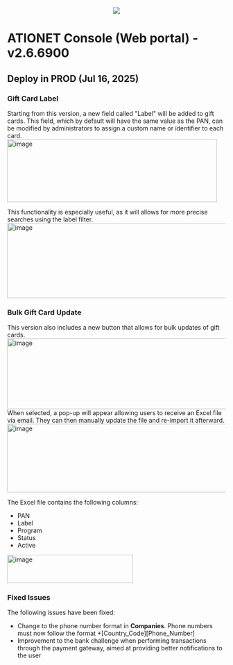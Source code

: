 <p align="center">
  <img src="https://github.com/Ationet/ationetdocs/raw/master/Content/Images/ATIOnetLogo_250x70.png" />
</p>

# ATIONET Console (Web portal) - v2.6.6900

## Deploy in PROD (Jul 16, 2025)


### Gift Card Label
Starting from this version, a new field called "Label" will be added to gift cards. This field, which by default will have the same value as the PAN, can be modified by administrators to assign a custom name or identifier to each card.
<br>
<img width="484" height="145" alt="image" src="https://github.com/user-attachments/assets/b92d5d27-45de-4c66-8ceb-edd905208a6d" />
<br>

This functionality is especially useful, as it will allows for more precise searches using the label filter.
<br>
<img width="766" height="173" alt="image" src="https://github.com/user-attachments/assets/9356cb66-f945-4bfd-9982-00a56cf0de1b" />

### Bulk Gift Card Update
This version also includes a new button that allows for bulk updates of gift cards.
<br>
<img width="779" height="163" alt="image" src="https://github.com/user-attachments/assets/5d8bcdba-4e20-4de8-973b-b9231a5e2f8f" />
<br>
When selected, a pop-up will appear allowing users to receive an Excel file via email. They can then manually update the file and re-import it afterward.
<br>
<img width="536" height="158" alt="image" src="https://github.com/user-attachments/assets/18fbd0e5-538b-4a2f-9a42-185bc1f93d03" />
<br>

The Excel file contains the following columns:
- PAN
- Label
- Program
- Status
- Active
<img width="290" height="65" alt="image" src="https://github.com/user-attachments/assets/86efee51-fbd8-44e5-a54a-08cb13910453" />

### Fixed Issues
The following issues have been fixed:
- Change to the phone number format in **Companies**. Phone numbers must now follow the format +[Country_Code][Phone_Number]
- Improvement to the bank challenge when performing transactions through the payment gateway, aimed at providing better notifications to the user
